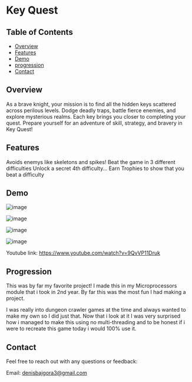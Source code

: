 # Key Quest

## Table of Contents

- [Overview](#overview)
- [Features](#features)
- [Demo](#demo)
- [progression](#progression)
- [Contact](#contact)

## Overview

As a brave knight, your mission is to find all the hidden keys scattered across perilous levels. Dodge deadly traps, battle fierce enemies, and explore mysterious realms.
Each key brings you closer to completing your quest. Prepare yourself for an adventure of skill, strategy, and bravery in Key Quest! 

## Features
Avoids enemys like skeletons and spikes! 
Beat the game in 3 different difficulties
Unlock a secret 4th difficulty...
Earn Trophies to show that you beat a difficulty 


## Demo

![image](https://github.com/user-attachments/assets/7078a0cc-d704-4400-abaa-3c37b0552e9b)

![image](https://github.com/user-attachments/assets/28aae522-d9ce-4ee3-8700-4f3ab743b799)

![image](https://github.com/user-attachments/assets/548d65a8-2b04-4085-b9b3-839b529d6888)


![image](https://github.com/user-attachments/assets/db33b5bf-f24e-437e-bea8-1bfe56d64db4)


Youtube link: https://www.youtube.com/watch?v=9QvVP11Druk

## Progression 
This was by far my favorite project! I made this in my Microprocessors module that i took in 2nd year. By far this was the most fun I had making a project. 

I was really into dungeon crawler games at the time and always wanted to make my own so I did just that. Now that i look at it I was very surprised how i managed to make this using no multi-threading and to be honest if i were to recreate this game today i would 100% use it. 

## Contact 

Feel free to reach out with any questions or feedback:

Email: denisbajgora3@gmail.com



